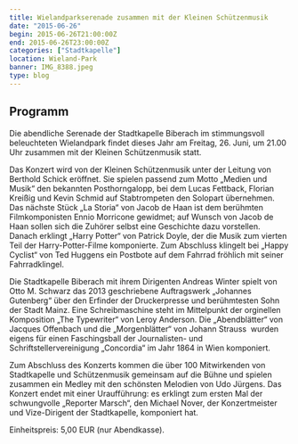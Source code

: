 ```yaml
---
title: Wielandparkserenade zusammen mit der Kleinen Schützenmusik
date: "2015-06-26"
begin: 2015-06-26T21:00:00Z
end: 2015-06-26T23:00:00Z
categories: ["Stadtkapelle"]
location: Wieland-Park
banner: IMG_8388.jpeg
type: blog
---
```

## Programm

<p>Die abendliche Serenade der Stadtkapelle Biberach im stimmungsvoll beleuchteten Wielandpark findet dieses Jahr am Freitag, 26. Juni, um 21.00 Uhr zusammen mit der Kleinen Sch&uuml;tzenmusik statt.</p>



<p>Das Konzert wird von der Kleinen Sch&uuml;tzenmusik unter der Leitung von Berthold Schick er&ouml;ffnet. Sie spielen passend zum Motto &bdquo;Medien und Musik&ldquo; den bekannten Posthorngalopp, bei dem Lucas Fettback, Florian Krei&szlig;ig und Kevin Schmid auf Stabtrompeten den Solopart &uuml;bernehmen. Das n&auml;chste St&uuml;ck &bdquo;La Storia&ldquo; von Jacob de Haan ist dem ber&uuml;hmten Filmkomponisten Ennio Morricone gewidmet; auf Wunsch von Jacob de Haan sollen sich die Zuh&ouml;rer selbst eine Geschichte dazu vorstellen. Danach erklingt &bdquo;Harry Potter&ldquo; von Patrick Doyle, der die Musik zum vierten Teil der Harry-Potter-Filme komponierte. Zum Abschluss klingelt bei &bdquo;Happy Cyclist&ldquo; von Ted Huggens ein Postbote auf dem Fahrrad fr&ouml;hlich mit seiner Fahrradklingel.</p>



<p>Die Stadtkapelle Biberach mit ihrem Dirigenten Andreas Winter spielt von Otto M. Schwarz das 2013 geschriebene Auftragswerk &bdquo;Johannes Gutenberg&ldquo; &uuml;ber den Erfinder der Druckerpresse und ber&uuml;hmtesten Sohn der Stadt Mainz. Eine Schreibmaschine steht im Mittelpunkt der orginellen Komposition &bdquo;The Typewriter&ldquo; von Leroy Anderson. Die &bdquo;Abendbl&auml;tter&ldquo; von Jacques Offenbach und die &bdquo;Morgenbl&auml;tter&ldquo; von Johann Strauss&nbsp; wurden eigens f&uuml;r einen Faschingsball der Journalisten- und Schriftstellervereinigung &bdquo;Concordia&ldquo; im Jahr 1864 in Wien komponiert.</p>



<p>Zum Abschluss des Konzerts kommen die &uuml;ber 100 Mitwirkenden von Stadtkapelle und Sch&uuml;tzenmusik gemeinsam auf die B&uuml;hne und spielen zusammen ein Medley mit den sch&ouml;nsten Melodien von Udo J&uuml;rgens. Das Konzert endet mit einer Urauff&uuml;hrung: es erklingt zum ersten Mal der schwungvolle &bdquo;Reporter Marsch&ldquo;, den Michael Nover, der Konzertmeister und Vize-Dirigent der Stadtkapelle, komponiert hat.</p>



<p>Einheitspreis: 5,00 EUR (nur Abendkasse).</p>

